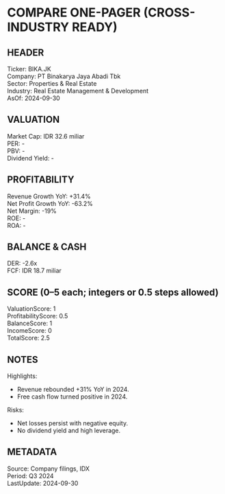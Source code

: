 # COMPARE ONE-PAGER (CROSS-INDUSTRY READY)

## HEADER
Ticker: BIKA.JK  
Company: PT Binakarya Jaya Abadi Tbk  
Sector: Properties & Real Estate  
Industry: Real Estate Management & Development  
AsOf: 2024-09-30

## VALUATION
Market Cap: IDR 32.6 miliar  
PER: -  
PBV: -  
Dividend Yield: -

## PROFITABILITY
Revenue Growth YoY: +31.4%  
Net Profit Growth YoY: -63.2%  
Net Margin: -19%  
ROE: -  
ROA: -

## BALANCE & CASH
DER: -2.6x  
FCF: IDR 18.7 miliar

## SCORE (0–5 each; integers or 0.5 steps allowed)
ValuationScore: 1  
ProfitabilityScore: 0.5  
BalanceScore: 1  
IncomeScore: 0  
TotalScore: 2.5

## NOTES
Highlights:
- Revenue rebounded +31% YoY in 2024.
- Free cash flow turned positive in 2024.

Risks:
- Net losses persist with negative equity.
- No dividend yield and high leverage.

## METADATA
Source: Company filings, IDX  
Period: Q3 2024  
LastUpdate: 2024-09-30